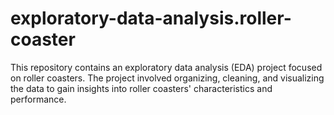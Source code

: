 # exploratory-data-analysis.roller-coaster
This repository contains an exploratory data analysis (EDA) project focused on roller coasters. The project involved organizing, cleaning, and visualizing the data to gain insights into roller coasters' characteristics and performance.
